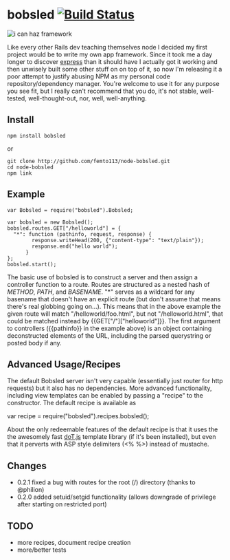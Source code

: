 # bobsled [![Build Status](https://secure.travis-ci.org/femto113/node-bobsled.png)](http://travis-ci.org/femto113/node-bobsled)

![i can haz framework](http://blog.nodejitsu.com/ibm-doesnt-care-about-nodejs-people/framework.png)

Like every other Rails dev teaching themselves node I decided my first project would
be to write my own app framework.  Since it took me a day longer to discover
[express](http://expressjs.com/) than it should have I actually got it working
and then unwisely built some other stuff on on top of it, so now I'm releasing it
a poor attempt to justify abusing NPM as my personal code repository/dependency manager.
You're welcome to use it for any purpose you see fit, but I really can't recommend that
you do, it's not stable, well-tested, well-thought-out, nor, well, well-anything.

## Install

    npm install bobsled

or

    git clone http://github.com/femto113/node-bobsled.git
    cd node-bobsled
    npm link

## Example

    var Bobsled = require("bobsled").Bobsled;

    var bobsled = new Bobsled();
    bobsled.routes.GET["/helloworld"] = {
      "*": function (pathinfo, request, response) {
            response.writeHead(200, {"content-type": "text/plain"});
            response.end("hello world");
          }
    };
    bobsled.start();

The basic use of bobsled is to construct a server and then assign a controller function to
a route.  Routes are structured as a nested hash of _METHOD_, _PATH_, and _BASENAME_.
"*" serves as a wildcard for any basename that doesn't have an explicit route (but
don't assume that means there's real globbing going on...).  This means
that in the above example the given route will match "/helloworld/foo.html",
but not "/helloworld.html", that could be matched instead by {{GET["/"]["helloworld"]}}.
The first argument to controllers ({{pathinfo}} in the example above) is an object containing
deconstructed elements of the URL, including the parsed querystring or posted body if any.

## Advanced Usage/Recipes

The default Bobsled server isn't very capable (essentially just router for http requests)
but it also has no dependencies.  More advanced functionality, including view templates
can be enabled by passing a "recipe" to the constructor.  The default recipe is available
as 

  var recipe = require("bobsled").recipes.bobsled();

About the only redeemable features of the default recipe 
is that it uses the the awesomely fast [doT.js](http://olado.github.com/doT/) template library
(if it's been installed), but even that it perverts with ASP style delimiters (<% %>) instead of
mustache.

## Changes

- 0.2.1 fixed a bug with routes for the root (/) directory (thanks to @philion)
- 0.2.0 added setuid/setgid functionality (allows downgrade of privilege after starting on restricted port)

## TODO

- more recipes, document recipe creation
- more/better tests
